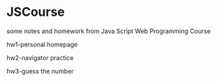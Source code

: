 # JSCourse
some notes and homework from Java Script Web Programming Course

hw1-personal homepage

hw2-navigator practice

hw3-guess the number
